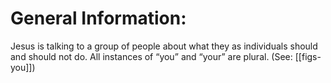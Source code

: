 # General Information:

Jesus is talking to a group of people about what they as individuals should and should not do. All instances of “you” and “your” are plural. (See: [[figs-you]])